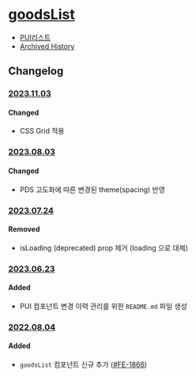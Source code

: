 # [goodsList](https://rxc.atlassian.net/browse/FE-1866)
  * [PUI리스트](../README.md)
  * [Archived History](https://www.notion.so/rxc/GoodsList-6d71531aa82a4fe08e722ebe37371732?pvs=4)

## Changelog

### [2023.11.03](https://rxc.atlassian.net/browse/FE-3795)
#### Changed
  * CSS Grid 적용

### [2023.08.03](https://rxc.atlassian.net/browse/FE-3494)
#### Changed
  * PDS 고도화에 따른 변경된 theme(spacing) 반영

### [2023.07.24](https://rxc.atlassian.net/browse/FE-3308)
#### Removed
  * isLoading (deprecated) prop 제거 (loading 으로 대체)

### [2023.06.23](https://rxc.atlassian.net/browse/FE-3326)
#### Added 
  * PUI 컴포넌트 변경 이력 관리를 위한 `README.md` 파일 생성

### [2022.08.04](https://github.com/rxcompany/fe-mobile/commit/cb5ca6fdb9b47a94b67fb9c03b9c1bc80306b849)
#### Added 
  * `goodsList` 컴포넌트 신규 추가 ([#FE-1866](https://rxc.atlassian.net/browse/FE-1866))